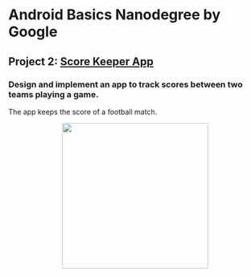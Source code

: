 # Android Basics Nanodegree by Google

## Project 2: [Score Keeper App](https://github.com/MostafaNafie/score-keeper)
### Design and implement an app to track scores between two teams playing a game.
The app keeps the score of a football match. 

<div align="center">
  <img src="https://user-images.githubusercontent.com/48848704/61653257-2f5c8d80-acba-11e9-9f64-a95d6d032164.gif" width="290">
</div>
